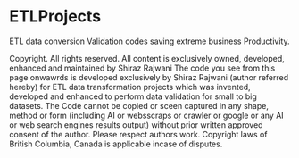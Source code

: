 # ETLProjects
ETL data conversion Validation codes saving extreme business Productivity. 

Copyright. All rights reserved. All content is exclusively owned, developed, enhanced and maintained by Shiraz Rajwani
The code you see from this page onwawrds is developed exclusively by Shiraz Rajwani (author referred hereby) for ETL data transformation projects which was invented, developed and enhanced to perform data validation for small to big datasets. 
The Code cannot be copied or sceen captured in any shape, method or form (including AI or websscraps or crawler or google or any AI or web search engines results output) without prior written approved consent of the author. 
Please respect authors work. Copyright laws of British Columbia, Canada is applicable incase of disputes.
